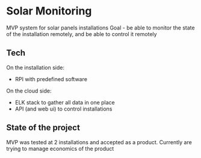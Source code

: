 # Solar Monitoring

MVP system for solar panels installations
Goal - be able to monitor the state of the installation remotely, and be able to control it remotely

## Tech

On the installation side:
* RPI with predefined software

On the cloud side:
* ELK stack to gather all data in one place
* API (and web ui) to control installations

## State of the project
MVP was tested at 2 installations and accepted as a product. Currently are trying to manage economics of the product
